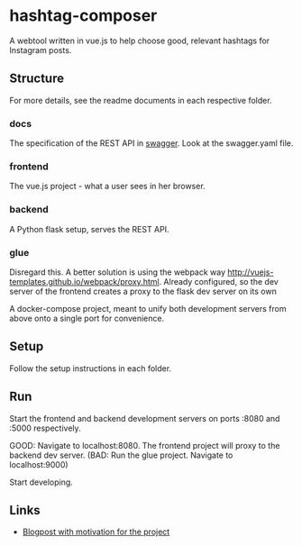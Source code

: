 # hashtag-composer
A webtool written in vue.js to help choose good, relevant hashtags for Instagram posts.

## Structure

For more details, see the readme documents in each respective folder.

### docs
The specification of the REST API in [swagger](http://swagger.io). Look at the swagger.yaml file.

### frontend
The vue.js project - what a user sees in her browser.

### backend
A Python flask setup, serves the REST API.

### glue
Disregard this. A better solution is using the webpack way http://vuejs-templates.github.io/webpack/proxy.html. Already configured, so the dev server of the frontend creates a proxy to the flask dev server on its own

A docker-compose project, meant to unify both development servers from above
onto a single port for convenience.

## Setup

Follow the setup instructions in each folder.

## Run

Start the frontend and backend development servers on ports :8080 and :5000
respectively. 

GOOD: Navigate to localhost:8080. The frontend project will proxy to the backend dev server.
(BAD: Run the glue project. Navigate to localhost:9000)

Start developing.

## Links

* [Blogpost with motivation for the project](https://pivii.co/blog/crafting-a-rest-api-driven-webtool/)
